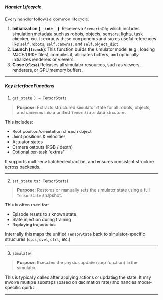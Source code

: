 
   #####  Handler Lifecycle

   Every handler follows a common lifecycle:

   1. **Initialization (`__init__`)**:
       Receives a `ScenarioCfg` which includes simulation metadata such as robots, objects, sensors, lights, task checker, etc.
       It extracts these components and stores useful references like `self.robots`, `self.cameras`, and `self.object_dict`.
   2. **Launch (`launch`)**:
       This function builds the simulator model (e.g., loading MJCF/URDF files), compiles it, allocates buffers, and optionally initializes renderers or viewers.
   3. **Close (`close`)**
       Releases all simulator resources, such as viewers, renderers, or GPU memory buffers.

   ------

   #####  Key Interface Functions

   1. `get_state() → TensorState`

   > **Purpose:** Extracts structured simulator state for all robots, objects, and cameras into a unified `TensorState` data structure.

   This includes:

   - Root position/orientation of each object
   - Joint positions & velocities
   - Actuator states
   - Camera outputs (RGB / depth)
   - Optional per-task "extras"

   It supports multi-env batched extraction, and ensures consistent structure across backends.

   ------

   2. `set_state(ts: TensorState)`

   > **Purpose:** Restores or manually sets the simulator state using a full `TensorState` snapshot.

   This is often used for:

   - Episode resets to a known state
   - State injection during training
   - Replaying trajectories

   Internally this maps the unified `TensorState` back to simulator-specific structures (`qpos`, `qvel`, `ctrl`, etc.)

   ------

   3. `simulate()`

   > **Purpose:** Executes the physics update (step function) in the simulator.

   This is typically called after applying actions or updating the state. It may involve multiple substeps (based on decimation rate) and handles model-specific quirks.

   ------